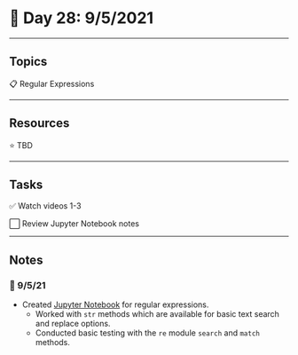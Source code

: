 # :calendar: Day 28: 9/5/2021

---

## Topics

:clipboard: Regular Expressions

---

## Resources

:star: TBD

---

## Tasks

:white_check_mark: Watch videos 1-3

:white_large_square: Review Jupyter Notebook notes

---

## Notes

### :notebook: 9/5/21

- Created [Jupyter Notebook](regular_expressions.ipynb) for regular expressions.
    - Worked with `str` methods which are available for basic text search and replace options.
    - Conducted basic testing with the `re` module `search` and `match` methods.
